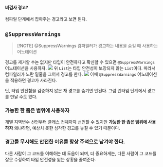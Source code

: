 #### 비검사 경고?
컴파일 단계에서 잡아주는 경고라고 보면 된다.

## `@SuppressWarnings`

> [!NOTE] @SuppressWarnings
> 컴파일러가 경고하는 내용을 숨길 때 사용하는 어노테이션

경고를 제거할 수는 없지만 타입이 안전하다고 확신할 수 있으면 `@SuppressWarnings` 어노테이션을 사용하자.
![](https://i.imgur.com/oF9DQPK.png)
위 `List`는 타입 안전성이 보장되지 않는 `List`이다. 따라서 컴파일러가 노란 밑줄을 그어서 경고를 한다.
![](https://i.imgur.com/jbrVVWp.png)
이때 `@SuppressWarnings` 어노테이션을 적용하면 경고가 사라진다.

단, 타입 안전함을 검증하지 않은 채 경고를 숨기면 안된다. 그럼 런타임 단계에서 경고를 만날 수도 있다.

### 가능한 한 좁은 범위에 사용하자
개별 지역변수 선언부터 클래스 전체까지 선언할 수 있지만 **가능한 한 좁은 범위에 사용하자**
왜냐하면, 예상치 못한 심각한 경고를 놓칠 수 있기 때문이다.

### 경고를 무시해도 안전한 이유를 항상 주석으로 남겨야 한다.
다른 사람이 그 코드를 이해하는 데 도움이 되며, 더 중요하게는, 다른 사람이 그 코드를 잘못 수정하여 타입 안전성을 잃는 상황을 줄여준다.
